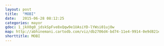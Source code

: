 ```yaml
---
layout: post
title:  "MOBI"
date:   2015-06-28 08:12:25
categories: mayor
gdoc: 1_jkX0g0_jdskSpFve8xQqw9e1UAsiYD-lYWsi01ujOw
map: http://abhinemani.cartodb.com/viz/db2706d4-bd74-11e4-9914-0e9d821ea90d/embed_map
shorttitle: MOBI
---
```

